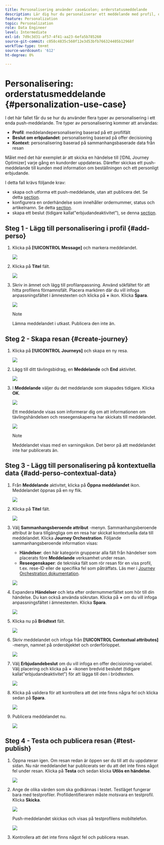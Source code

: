 ```yaml
---
title: Personalisering använder case&colon; orderstatusmeddelande
description: Lär dig hur du personaliserar ett meddelande med profil, offertbeslut och kontextinformation.
feature: Personalization
topic: Personalization
role: Data Engineer
level: Intermediate
exl-id: 7d9c3d31-af57-4f41-aa23-6efa5b785260
source-git-commit: c058c4835c560f12e3d53bfb766324405b12968f
workflow-type: tm+mt
source-wordcount: '612'
ht-degree: 0%

---
```


# Personalisering: orderstatusmeddelande {#personalization-use-case}

I det här fallet får du se hur du använder flera typer av personalisering i ett enda push-meddelande. Tre typer av personalisering kommer att användas:

* **Profil**: meddelandepersonalisering baserad på ett profilfält
* **Beslut om erbjudandet**: personalisering baserad på offer decisioning
* **Kontext**: personalisering baserad på sammanhangsbaserade data från resan

Målet med det här exemplet är att skicka en händelse till [!DNL Journey Optimizer] varje gång en kundorder uppdateras. Därefter skickas ett push-meddelande till kunden med information om beställningen och ett personligt erbjudande.

I detta fall krävs följande krav:

* skapa och utforma ett push-meddelande, utan att publicera det. Se detta [section](../messages/get-started-content.md).
* konfigurera en orderhändelse som innehåller ordernummer, status och artikelnamn. Se detta [section](../event/about-events.md).
* skapa ett beslut (tidigare kallat&quot;erbjudandeaktivitet&quot;), se denna [section](../offers/offer-activities/create-offer-activities.md).

## Steg 1 - Lägg till personalisering i profil {#add-perso}

1. Klicka på **[!UICONTROL Message]** och markera meddelandet.

   ![](assets/perso-uc.png)

1. Klicka på **Titel** fält.

   ![](assets/perso-uc2.png)

1. Skriv in ämnet och lägg till profilanpassning. Använd sökfältet för att hitta profilens förnamnsfält. Placera markören där du vill infoga anpassningsfältet i ämnestexten och klicka på **+** ikon. Klicka **Spara**.

   ![](assets/perso-uc3.png)

   >[!NOTE]
   >
   >Lämna meddelandet i utkast. Publicera den inte än.

## Steg 2 - Skapa resan {#create-journey}

1. Klicka på **[!UICONTROL Journeys]** och skapa en ny resa.

   ![](assets/perso-uc4.png)

1. Lägg till ditt tävlingsbidrag, en **Meddelande** och **End** aktivitet.

   ![](assets/perso-uc5.png)

1. I **Meddelande** väljer du det meddelande som skapades tidigare. Klicka **OK**.

   ![](assets/perso-uc6.png)

   Ett meddelande visas som informerar dig om att informationen om tävlingshändelsen och reseegenskaperna har skickats till meddelandet.

   ![](assets/perso-uc7.png)

   >[!NOTE]
   >
   >Meddelandet visas med en varningsikon. Det beror på att meddelandet inte har publicerats än.

## Steg 3 - Lägg till personalisering på kontextuella data {#add-perso-contextual-data}

1. Från **Meddelande** aktivitet, klicka på **Öppna meddelandet** ikon. Meddelandet öppnas på en ny flik.

   ![](assets/perso-uc8.png)

1. Klicka på **Titel** fält.

   ![](assets/perso-uc9.png)

1. Välj **Sammanhangsberoende attribut** -menyn. Sammanhangsberoende attribut är bara tillgängliga om en resa har skickat kontextuella data till meddelandet. Klicka **Journey Orchestration**. Följande sammanhangsberoende information visas:

   * **Händelser**: den här kategorin grupperar alla fält från händelser som placerats före **Meddelande** verksamhet under resan.
   * **Reseegenskaper**: de tekniska fält som rör resan för en viss profil, t.ex. rese-ID eller de specifika fel som påträffats. Läs mer i [Journey Orchestration dokumentation](../building-journeys/expression/journey-properties.md).

   ![](assets/perso-uc10.png)

1. Expandera **Händelser** och leta efter ordernummerfältet som hör till din händelse. Du kan också använda sökrutan. Klicka på **+** om du vill infoga anpassningsfältet i ämnestexten. Klicka **Spara**.

   ![](assets/perso-uc11.png)

1. Klicka nu på **Brödtext** fält.

   ![](assets/perso-uc12.png)

1. Skriv meddelandet och infoga från **[!UICONTROL Contextual attributes]** -menyn, namnet på orderobjektet och orderförloppet.

   ![](assets/perso-uc13.png)

1. Välj **Erbjudandebeslut** om du vill infoga en offer decisioning-variabel. Välj placering och klicka på **+** -ikonen bredvid beslutet (tidigare kallat&quot;erbjudandeaktivitet&quot;) för att lägga till den i brödtexten.

   ![](assets/perso-uc14.png)

1. Klicka på validera för att kontrollera att det inte finns några fel och klicka sedan på **Spara**.

   ![](assets/perso-uc15.png)

1. Publicera meddelandet nu.

   ![](assets/perso-uc16.png)

## Steg 4 - Testa och publicera resan {#test-publish}

1. Öppna resan igen. Om resan redan är öppen ser du till att du uppdaterar sidan. Nu när meddelandet har publicerats ser du att det inte finns något fel under resan. Klicka på **Testa** och sedan klicka **Utlös en händelse**.

   ![](assets/perso-uc17.png)

1. Ange de olika värden som ska godkännas i testet. Testläget fungerar bara med testprofiler. Profilidentifieraren måste motsvara en testprofil. Klicka **Skicka**.

   ![](assets/perso-uc18.png)

   Push-meddelandet skickas och visas på testprofilens mobiltelefon.

   ![](assets/perso-uc19.png)

1. Kontrollera att det inte finns något fel och publicera resan.
